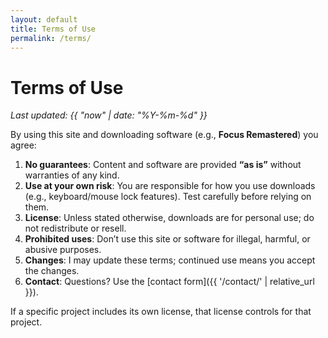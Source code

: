 ```yaml
---
layout: default
title: Terms of Use
permalink: /terms/
---
```


# Terms of Use

_Last updated: {{ "now" | date: "%Y-%m-%d" }}_

By using this site and downloading software (e.g., **Focus Remastered**) you agree:

1. **No guarantees**: Content and software are provided **“as is”** without warranties of any kind.
2. **Use at your own risk**: You are responsible for how you use downloads (e.g., keyboard/mouse lock features). Test carefully before relying on them.
3. **License**: Unless stated otherwise, downloads are for personal use; do not redistribute or resell.
4. **Prohibited uses**: Don’t use this site or software for illegal, harmful, or abusive purposes.
5. **Changes**: I may update these terms; continued use means you accept the changes.
6. **Contact**: Questions? Use the [contact form]({{ '/contact/' | relative_url }}).

If a specific project includes its own license, that license controls for that project.
